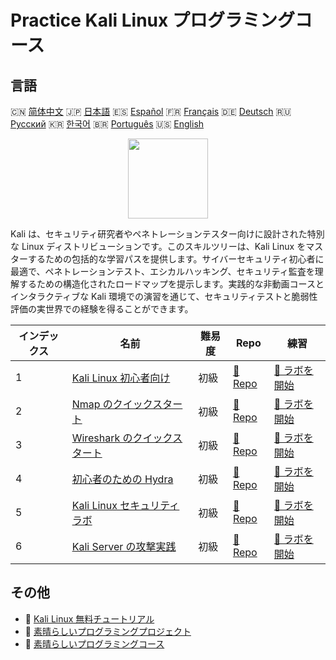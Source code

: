 # Practice Kali Linux プログラミングコース

## 言語

🇨🇳 [简体中文](README_zh.md) 🇯🇵 [日本語](README_ja.md) 🇪🇸 [Español](README_es.md) 🇫🇷 [Français](README_fr.md) 🇩🇪 [Deutsch](README_de.md) 🇷🇺 [Русский](README_ru.md) 🇰🇷 [한국어](README_ko.md) 🇧🇷 [Português](README_pt.md) 🇺🇸 [English](README.md) 

<div align="center">
<img width="128px" src="https://file.labex.io/path/nJIFH3qqCckt.png">
</div>

Kali は、セキュリティ研究者やペネトレーションテスター向けに設計された特別な Linux ディストリビューションです。このスキルツリーは、Kali Linux をマスターするための包括的な学習パスを提供します。サイバーセキュリティ初心者に最適で、ペネトレーションテスト、エシカルハッキング、セキュリティ監査を理解するための構造化されたロードマップを提示します。実践的な非動画コースとインタラクティブな Kali 環境での演習を通じて、セキュリティテストと脆弱性評価の実世界での経験を得ることができます。

|   インデックス | 名前                                                                                     | 難易度   | Repo                                                                        | 練習                                                                            |
|----------------|------------------------------------------------------------------------------------------|----------|-----------------------------------------------------------------------------|---------------------------------------------------------------------------------|
|              1 | [Kali Linux 初心者向け](https://labex.io/ja/courses/kali-linux-for-beginners)            | 初級     | [🔗 Repo](https://github.com/labex-labs/kali-linux-for-beginners)           | [🚀 ラボを開始](https://labex.io/ja/courses/kali-linux-for-beginners)           |
|              2 | [Nmap のクイックスタート](https://labex.io/ja/courses/quick-start-with-nmap)             | 初級     | [🔗 Repo](https://github.com/labex-labs/quick-start-with-nmap)              | [🚀 ラボを開始](https://labex.io/ja/courses/quick-start-with-nmap)              |
|              3 | [Wireshark のクイックスタート](https://labex.io/ja/courses/quick-start-with-wireshark)   | 初級     | [🔗 Repo](https://github.com/labex-labs/quick-start-with-wireshark)         | [🚀 ラボを開始](https://labex.io/ja/courses/quick-start-with-wireshark)         |
|              4 | [初心者のための Hydra](https://labex.io/ja/courses/hydra-for-beginners)                  | 初級     | [🔗 Repo](https://github.com/labex-labs/hydra-for-beginners)                | [🚀 ラボを開始](https://labex.io/ja/courses/hydra-for-beginners)                |
|              5 | [Kali Linux セキュリティラボ](https://labex.io/ja/courses/kali-linux-security-labs)      | 初級     | [🔗 Repo](https://github.com/labex-labs/kali-linux-security-labs)           | [🚀 ラボを開始](https://labex.io/ja/courses/kali-linux-security-labs)           |
|              6 | [Kali Server の攻撃実践](https://labex.io/ja/courses/kali-server-exploitation-in-action) | 初級     | [🔗 Repo](https://github.com/labex-labs/kali-server-exploitation-in-action) | [🚀 ラボを開始](https://labex.io/ja/courses/kali-server-exploitation-in-action) |

## その他

- 🔗 [Kali Linux 無料チュートリアル](https://github.com/labex-labs/kali-free-tutorials)
- 🔗 [素晴らしいプログラミングプロジェクト](https://github.com/labex-labs/awesome-programming-projects)
- 🔗 [素晴らしいプログラミングコース](https://github.com/labex-labs/awesome-programming-courses)

